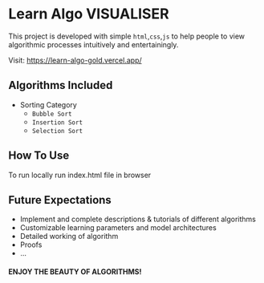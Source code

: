# Learn Algo VISUALISER
This project is developed with simple ```html```,```css```,```js``` to help people to view algorithmic processes intuitively and entertainingly.

Visit: https://learn-algo-gold.vercel.app/

## Algorithms Included
- Sorting Category
  - ```Bubble Sort```
  - ```Insertion Sort```
  - ```Selection Sort```
 
## How To Use

To run locally run index.html file in browser

## Future Expectations
- Implement and complete descriptions & tutorials of different algorithms
- Customizable learning parameters and model architectures
- Detailed working of algorithm
- Proofs
- ...

#### ENJOY THE BEAUTY OF ALGORITHMS!
